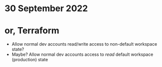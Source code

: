 # 30 September 2022
# or, Terraform

- Allow normal dev accounts read/write access to non-default workspace state?
- Maybe? Allow normal dev accounts access to _read_ default workspace (production) state
